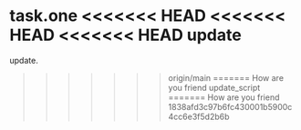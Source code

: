 task.one
<<<<<<< HEAD
<<<<<<< HEAD
<<<<<<< HEAD
update
=======
update.
>>>>>>> origin/main
=======
How are you friend
>>>>>>> update_script
=======
How are you friend
>>>>>>> 1838afd3c97b6fc430001b5900c4cc6e3f5d2b6b
